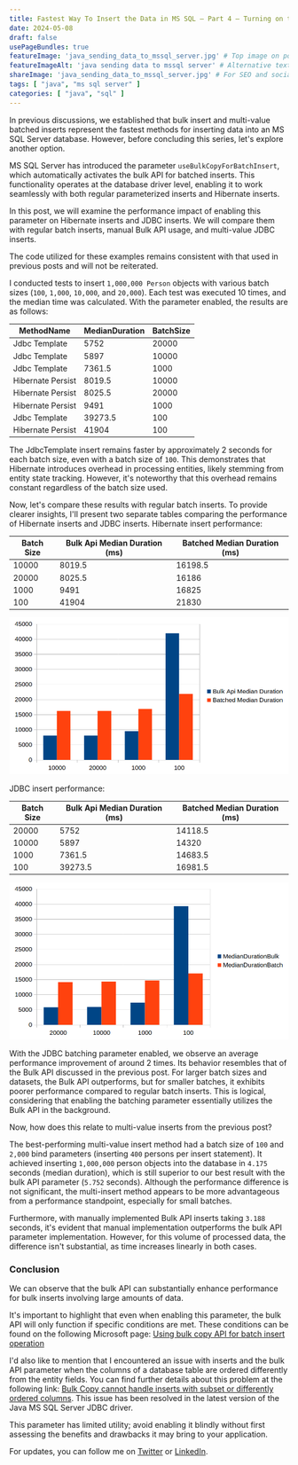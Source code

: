 ```yaml
---
title: Fastest Way To Insert the Data in MS SQL – Part 4 – Turning on the `useBulkCopyForBatchInsert` parameter
date: 2024-05-08
draft: false
usePageBundles: true
featureImage: 'java_sending_data_to_mssql_server.jpg' # Top image on post.
featureImageAlt: 'java sending data to mssql server' # Alternative text for featured image.
shareImage: 'java_sending_data_to_mssql_server.jpg' # For SEO and social media snippets.
tags: [ "java", "ms sql server" ]
categories: [ "java", "sql" ]
---
```


In previous discussions, we established that bulk insert and multi-value batched inserts represent the 
fastest methods for inserting data into an MS SQL Server database. 
However, before concluding this series, let's explore another option.

MS SQL Server has introduced the parameter `useBulkCopyForBatchInsert`, 
which automatically activates the bulk API for batched inserts. 
This functionality operates at the database driver level, 
enabling it to work seamlessly with both regular parameterized inserts and Hibernate inserts.

In this post, we will examine the performance impact of enabling this parameter
on Hibernate inserts and JDBC inserts. We will compare them with regular batch inserts,
manual Bulk API usage, and multi-value JDBC inserts.

The code utilized for these examples remains consistent with that used in previous posts and will not be reiterated.

I conducted tests to insert `1,000,000 Person` objects with various batch sizes (`100`, `1,000`, `10,000`, and `20,000`). 
Each test was executed 10 times, and the median time was calculated. 
With the parameter enabled, the results are as follows:


| MethodName        | MedianDuration | BatchSize |
|-------------------|----------------|-----------|
| Jdbc Template     | 5752           | 20000     |
| Jdbc Template     | 5897           | 10000     |
| Jdbc Template     | 7361.5         | 1000      |
| Hibernate Persist | 8019.5         | 10000     |
| Hibernate Persist | 8025.5         | 20000     |
| Hibernate Persist | 9491           | 1000      |
| Jdbc Template     | 39273.5        | 100       |
| Hibernate Persist | 41904          | 100       |

The JdbcTemplate insert remains faster by approximately 2 seconds for each batch size,
even with a batch size of `100`. This demonstrates that Hibernate introduces overhead in
processing entities, likely stemming from entity state tracking.
However, it's noteworthy that this overhead remains constant regardless of the batch size used.

Now, let's compare these results with regular batch inserts.
To provide clearer insights, I'll present two separate tables comparing the performance of Hibernate inserts and JDBC inserts.
Hibernate insert performance:

| Batch Size | Bulk Api Median Duration (ms) | Batched Median Duration (ms) |
|------------|-------------------------------|------------------------------|
| 10000      | 8019.5                        | 16198.5                      |
| 20000      | 8025.5                        | 16186                        |
| 1000       | 9491                          | 16825                        |
| 100        | 41904                         | 21830                        |

![Hibernate bulk api vs regular batch inserts](hibernateBulkVsBatch.png)

JDBC insert performance:

| Batch Size | Bulk Api Median Duration (ms) | Batched Median Duration (ms) |
|------------|-------------------------------|------------------------------|
| 20000      | 5752                          | 14118.5                      |
| 10000      | 5897                          | 14320                        |
| 1000       | 7361.5                        | 14683.5                      |
| 100        | 39273.5                       | 16981.5                      |

![Jdbc bulk api vs regular batch inserts](jdbcBulkVsBatch.png)

With the JDBC batching parameter enabled, we observe an average performance improvement of around 2 times.
Its behavior resembles that of the Bulk API discussed in the previous post. 
For larger batch sizes and datasets, the Bulk API outperforms, but for smaller batches, 
it exhibits poorer performance compared to regular batch inserts. 
This is logical, considering that enabling the batching parameter essentially utilizes the Bulk API in the background.

Now, how does this relate to multi-value inserts from the previous post?

The best-performing multi-value insert method had a batch size of `100` and `2,000`
bind parameters (inserting `400` persons per insert statement). It achieved inserting `1,000,000`
person objects into the database in `4.175` seconds (median duration), which is still superior to our best result
with the bulk API parameter (`5.752` seconds). Although the performance difference is not significant, the multi-insert 
method appears to be more advantageous from a performance standpoint, especially for small batches.

Furthermore, with manually implemented Bulk API inserts taking `3.188` seconds,
it's evident that manual implementation outperforms the bulk API parameter implementation. 
However, for this volume of processed data, the difference isn't substantial, as time increases linearly in both cases.

### Conclusion
We can observe that the bulk API can substantially enhance performance for bulk inserts involving large amounts of data.

It's important to highlight that even when enabling this parameter, 
the bulk API will only function if specific conditions are met. 
These conditions can be found on the following Microsoft page: 
[Using bulk copy API for batch insert operation](https://learn.microsoft.com/en-us/sql/connect/jdbc/use-bulk-copy-api-batch-insert-operation?view=sql-server-ver16)

I'd also like to mention that I encountered an issue with inserts and the bulk API parameter when the columns
of a database table are ordered differently from the entity fields. 
You can find further details about this problem at the following link: 
[Bulk Copy cannot handle inserts with subset or differently ordered columns](https://github.com/microsoft/mssql-jdbc/issues/1554). 
This issue has been resolved in the latest version of the Java MS SQL Server JDBC driver.

This parameter has limited utility; avoid enabling it blindly without first assessing the
benefits and drawbacks it may bring to your application.

For updates, you can follow me on [Twitter](https://twitter.com/mare_milenkovic) or [LinkedIn](https://www.linkedin.com/in/mare-milenkovic/).



